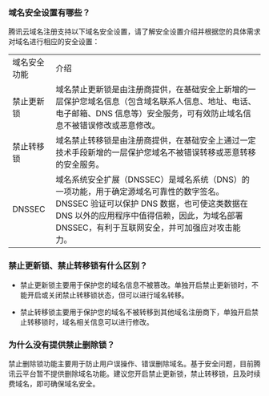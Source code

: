 ### 域名安全设置有哪些？

腾讯云域名注册支持以下域名安全设置，请了解安全设置介绍并根据您的具体需求对域名进行相应的安全设置：

<table>
<tr>
<td rowspan="1" colSpan="1" >域名安全功能</td>
<td rowspan="1" colSpan="1" >介绍</td>
</tr>
<tr>
<td rowspan="1" colSpan="1" >禁止更新锁</td>
<td rowspan="1" colSpan="1" >域名禁止更新锁是由注册商提供，在基础安全上新增的一层保护您域名信息（包含域名联系人信息、地址、电话、电子邮箱、DNS 信息等）安全服务，可有效防止域名信息不被错误修改或恶意修改。</td>
</tr>
<tr>
<td rowspan="1" colSpan="1" >禁止转移锁</td>
<td rowspan="1" colSpan="1" >域名禁止转移锁是由注册商提供，在基础安全上通过一定技术手段新增的一层保护您域名不被错误转移或恶意转移的安全服务。</td>
</tr>
<tr>
<td rowspan="1" colSpan="1" >DNSSEC</td>
<td rowspan="1" colSpan="1" >域名系统安全扩展（DNSSEC）是域名系统（DNS）的一项功能，用于确定源域名可靠性的数字签名。DNSSEC 验证可以保护 DNS 数据，也可使这类数据在 DNS 以外的应用程序中值得信赖，因此，为域名部署 DNSSEC，有利于互联网安全，并可加强应对攻击能力。</td>
</tr>
</table>


### 禁止更新锁、禁止转移锁有什么区别？
- 禁止更新锁主要用于保护您的域名信息不被篡改。单独开启禁止更新锁时，不能开启或关闭禁止转移锁状态，但可以进行域名转移。

- 禁止转移锁主要用于保护您的域名不被转移到其他域名注册商下，单独开启禁止转移锁时，域名相关信息可以进行修改。



### 为什么没有提供禁止删除锁？

禁止删除锁功能主要用于防止用户误操作、错误删除域名。基于安全问题，目前腾讯云平台暂不提供删除域名功能。建议您开启禁止更新锁，禁止转移锁，且及时续费域名，即可确保域名安全。